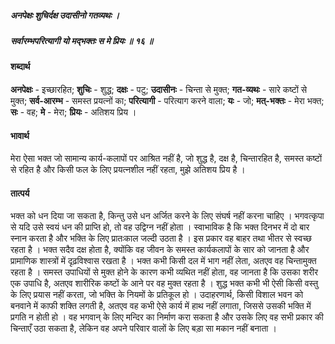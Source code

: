 ##### अनपेक्षः शुचिर्दक्ष उदासीनो गतव्यथः ।
##### सर्वारम्भपरित्यागी यो मद्भक्तः स मे प्रियः ॥ १६ ॥

#### शब्दार्थ

**अनपेक्षः** - इच्छारहित; **शुचिः** - शुद्ध; **दक्षः** - पटु; **उदासीनः** - चिन्ता से मुक्त; **गत-व्यथः** - सारे कष्टों से मुक्त; **सर्व-आरम्भ** - समस्त प्रयत्नों का; **परित्यागी** - परित्याग करने वाला; **यः** - जो; **मत्-भक्तः** - मेरा भक्त; **सः** - वह; **मे** - मेरा; **प्रियः** - अतिशय प्रिय ।

#### भावार्थ

मेरा ऐसा भक्त जो सामान्य कार्य-कलापों पर आश्रित नहीं है, जो शुद्ध है, दक्ष है, चिन्तारहित है, समस्त कष्टों से रहित है और किसी फल के लिए प्रयत्नशील नहीं रहता, मुझे अतिशय प्रिय है ।

#### तात्पर्य

भक्त को धन दिया जा सकता है, किन्तु उसे धन अर्जित करने के लिए संघर्ष नहीं करना चाहिए । भगवत्कृपा से यदि उसे स्वयं धन की प्राप्ति हो, तो वह उद्विग्न नहीं होता । स्वाभाविक है कि भक्त दिनभर में दो बार स्नान करता है और भक्ति के लिए प्रातःकाल जल्दी उठता है । इस प्रकार वह बाहर तथा भीतर से स्वच्छ रहता है । भक्त सदैव दक्ष होता है, क्योंकि वह जीवन के समस्त कार्यकलापों के सार को जानता है और प्रामाणिक शास्त्रों में दृढ़विश्वास रखता है । भक्त कभी किसी दल में भाग नहीं लेता, अतएव वह चिन्तामुक्त रहता है । समस्त उपाधियों से मुक्त होने के कारण कभी व्यथित नहीं होता, वह जानता है कि उसका शरीर एक उपाधि है, अतएव शारीरिक कष्टों के आने पर वह मुक्त रहता है । शुद्ध भक्त कभी भी ऐसी किसी वस्तु के लिए प्रयास नहीं करता, जो भक्ति के नियमों के प्रतिकूल हो । उदाहरणार्थ, किसी विशाल भवन को बनवाने में काफी शक्ति लगती है, अतएव वह कभी ऐसे कार्य में हाथ नहीं लगाता, जिससे उसकी भक्ति में प्रगति न होती हो । वह भगवान् के लिए मन्दिर का निर्माण करा सकता है और उसके लिए वह सभी प्रकार की चिन्ताएँ उठा सकता है, लेकिन वह अपने परिवार वालों के लिए बड़ा सा मकान नहीं बनाता ।